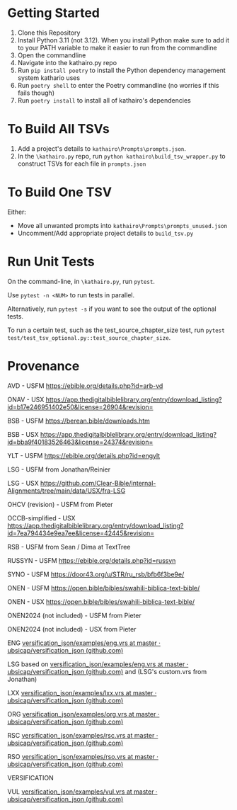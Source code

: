 # Getting Started
1. Clone this Repository
2. Install Python 3.11 (not 3.12).  When you install Python make sure to add it to your PATH variable to make it easier to run from the commandline
3. Open the commandline
4. Navigate into the kathairo.py repo
5. Run `pip install poetry` to install the Python dependency management system kathario uses
6. Run `poetry shell` to enter the Poetry commandline (no worries if this fails though)
7. Run `poetry install` to install all of kathairo's dependencies 

# To Build All TSVs
1. Add a project's details to `kathairo\Prompts\prompts.json`.
2. In the `\kathairo.py` repo, run `python kathairo\build_tsv_wrapper.py` to construct TSVs for each file in `prompts.json`

# To Build One TSV
Either:
- Move all unwanted prompts into `kathairo\Prompts\prompts_unused.json`
- Uncomment/Add appropriate project details to `build_tsv.py`

# Run Unit Tests
On the command-line, in `\kathairo.py`, run `pytest`.  

Use `pytest -n <NUM>` to run tests in parallel.  

Alternatively, run `pytest -s` if you want to see the output of the optional tests.  

To run a certain test, such as the test_source_chapter_size test, run `pytest test/test_tsv_optional.py::test_source_chapter_size`.

# Provenance
AVD - USFM
    https://ebible.org/details.php?id=arb-vd

ONAV - USX
    https://app.thedigitalbiblelibrary.org/entry/download_listing?id=b17e246951402e50&license=26904&revision=

BSB - USFM
    https://berean.bible/downloads.htm

BSB - USX
    https://app.thedigitalbiblelibrary.org/entry/download_listing?id=bba9f40183526463&license=24374&revision=

YLT - USFM
    https://ebible.org/details.php?id=engylt

LSG - USFM
    from Jonathan/Reinier

LSG - USX
    https://github.com/Clear-Bible/internal-Alignments/tree/main/data/USX/fra-LSG

OHCV (revision) - USFM
    from Pieter

OCCB-simplified - USX
    https://app.thedigitalbiblelibrary.org/entry/download_listing?id=7ea794434e9ea7ee&license=42445&revision=

RSB - USFM
    from Sean / Dima at TextTree

RUSSYN - USFM
    https://ebible.org/details.php?id=russyn

SYNO - USFM
    https://door43.org/u/STR/ru_rsb/bfb6f3be9e/

ONEN - USFM
    https://open.bible/bibles/swahili-biblica-text-bible/

ONEN - USX
    https://open.bible/bibles/swahili-biblica-text-bible/

ONEN2024 (not included) - USFM
    from Pieter

ONEN2024 (not included) - USX
    from Pieter

ENG
[versification_json/examples/eng.vrs at master · ubsicap/versification_json (github.com)](https://github.com/ubsicap/versification_json/blob/master/examples/eng.vrs)

LSG
based on 
[versification_json/examples/eng.vrs at master · ubsicap/versification_json (github.com)](https://github.com/ubsicap/versification_json/blob/master/examples/eng.vrs)
and
(LSG's custom.vrs from Jonathan)

LXX
[versification_json/examples/lxx.vrs at master · ubsicap/versification_json (github.com)](https://github.com/ubsicap/versification_json/blob/master/examples/lxx.vrs)

ORG
[versification_json/examples/org.vrs at master · ubsicap/versification_json (github.com)](https://github.com/ubsicap/versification_json/blob/master/examples/org.vrs)

RSC
[versification_json/examples/rsc.vrs at master · ubsicap/versification_json (github.com)](https://github.com/ubsicap/versification_json/blob/master/examples/rsc.vrs)

RSO
[versification_json/examples/rso.vrs at master · ubsicap/versification_json (github.com)](https://github.com/ubsicap/versification_json/blob/master/examples/rso.vrs)

VERSIFICATION

VUL
[versification_json/examples/vul.vrs at master · ubsicap/versification_json (github.com)](https://github.com/ubsicap/versification_json/blob/master/examples/vul.vrs)
